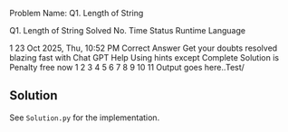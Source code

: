 Problem Name: Q1. Length of String

Q1. Length of String
Solved
No.	Time	Status	Runtime	Language

1
23 Oct 2025, Thu, 10:52 PM
Correct Answer
Get your doubts resolved blazing fast with Chat GPT Help
Using hints except Complete Solution is Penalty free now
1
2
3
4
5
6
7
8
9
10
11
Output goes here..Test/

## Solution

See `Solution.py` for the implementation.